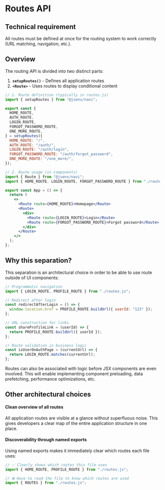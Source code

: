 # Routes API

## Technical requirement

All routes must be defined at once for the routing system to work correctly (URL matching, navigation, etc.).

## Overview

The routing API is divided into two distinct parts:

1. **`setupRoutes()`** - Defines all application routes
2. **`<Route>`** - Uses routes to display conditional content

```jsx
// 1. Route definition (typically in routes.js)
import { setupRoutes } from "@jsenv/navi";

export const {
  HOME_ROUTE,
  AUTH_ROUTE,
  LOGIN_ROUTE,
  FORGOT_PASSWORD_ROUTE,
  ONE_MORE_ROUTE,
} = setupRoutes({
  HOME_ROUTE: "/",
  AUTH_ROUTE: "/auth/",
  LOGIN_ROUTE: "/auth/login",
  FORGOT_PASSWORD_ROUTE: "/auth/forgot_password",
  ONE_MORE_ROUTE: "/one_more/",
});
```

```jsx
// 2. Route usage (in components)
import { Route } from "@jsenv/navi";
import { HOME_ROUTE, LOGIN_ROUTE, FORGOT_PASSWORD_ROUTE } from "./routes.js";

export const App = () => {
  return (
    <>
      <Route route={HOME_ROUTE}>Homepage</Route>
      <Route>
        <div>
          <Route route={LOGIN_ROUTE}>Login</Route>
          <Route route={FORGOT_PASSWORD_ROUTE}>Forgot password</Route>
        </div>
      </Route>
    </>
  );
};
```

## Why this separation?

This separation is an architectural choice in order to be able to use route outside of UI components:

```jsx
// Programmatic navigation
import { LOGIN_ROUTE, PROFILE_ROUTE } from "./routes.js";

// Redirect after login
const redirectAfterLogin = () => {
  window.location.href = PROFILE_ROUTE.buildUrl({ userId: "123" });
};

// URL construction for links
const shareProfileLink = (userId) => {
  return PROFILE_ROUTE.buildUrl({ userId });
};

// Route validation in business logic
const isUserOnAuthPage = (currentUrl) => {
  return LOGIN_ROUTE.matches(currentUrl);
};
```

Routes can also be associated with logic before JSX components are even involved. This will enable implementing component preloading, data prefetching, performance optimizations, etc.

## Other architectural choices

#### **Clean overview of all routes**

All application routes are visible at a glance without superfluous noise. This gives developers a clear map of the entire application structure in one place.

#### **Discoverability through named exports**

Using named exports makes it immediately clear which routes each file uses:

```jsx
// ✅ Clearly shows which routes this file uses
import { HOME_ROUTE, PROFILE_ROUTE } from "./routes.js";

// ❌ Have to read the file to know which routes are used
import { ROUTES } from "./routes.js";
```
